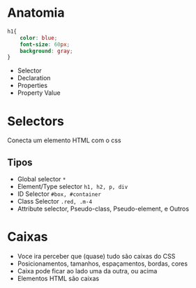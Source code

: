 # Anatomia

```css
h1{ 
    color: blue;
    font-size: 60px;
    background: gray;
}
```

* Selector
* Declaration
* Properties
* Property Value

# Selectors

Conecta um elemento HTML com o css

## Tipos

* Global selector `*`
* Element/Type selector `h1, h2, p, div`
* ID Selector `#box, #container`
* Class Selector `.red, .m-4`
* Attribute selector, Pseudo-class, Pseudo-element, e Outros

# Caixas

* Voce ira perceber que (quase) tudo são caixas do CSS
* Posicionamentos, tamanhos, espaçamentos, bordas, cores
* Caixa pode ficar ao lado uma da outra, ou acima
* Elementos HTML são caixas